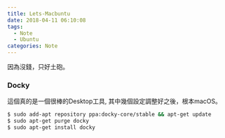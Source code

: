 ```yaml
---
title: Lets-Macbuntu
date: 2018-04-11 06:10:08
tags:
  - Note
  - Ubuntu
categories: Note
---
```


因為沒錢，只好土砲。  
<!-- More -->

### Docky  
這個真的是一個很棒的Desktop工具, 其中幾個設定調整好之後，根本macOS。  
```sh
$ sudo add-apt repository ppa:docky-core/stable && apt-get update
$ sudo apt-get purge docky
$ sudo apt-get install docky    
```  
